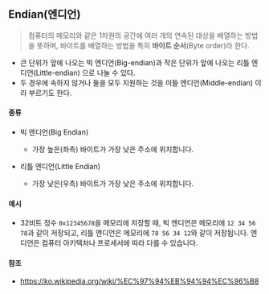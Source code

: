 ## Endian(엔디언)

> 컴퓨터의 메모리와 같은 1차원의 공간에 여러 개의 연속된 대상을 배열하는 방법을 뜻하며, 바이트를 배열하는 방법을 특히 **바이트 순서**(Byte order)라 한다.

- 큰 단위가 앞에 나오는 빅 엔디언(Big-endian)과 작은 단위가 앞에 나오는 리틀 엔디언(Little-endian) 으로 나눌 수 있다.
- 두 경우에 속하지 않거나 둘을 모두 지원하는 것을 미들 엔디언(Middle-endian) 이라 부르기도 한다.

#### 종류

- 빅 엔디언(Big Endian)
  - 가장 높은(좌측) 바이트가 가장 낮은 주소에 위치합니다.

- 리틀 엔디언(Little Endian)
  - 가장 낮은(우측) 바이트가 가장 낮은 주소에 위치합니다.

#### 예시

- 32비트 정수 `0x12345678`을 메모리에 저장할 때, 빅 엔디언은 메모리에 `12 34 56 78`과 같이 저장되고, 리틀 엔디언은 메모리에 `78 56 34 12`와 같이 저장됩니다. 엔디언은 컴퓨터 아키텍처나 프로세서에 따라 다를 수 있습니다.



#### 참조

- https://ko.wikipedia.org/wiki/%EC%97%94%EB%94%94%EC%96%B8
